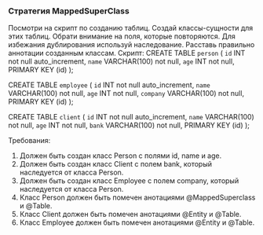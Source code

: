 
### Стратегия MappedSuperClass

Посмотри на скрипт по созданию таблиц. Создай классы-сущности для этих таблиц. Обрати внимание на поля, которые повторяются.
Для избежания дублирования используй наследование. Расставь правильно аннотации созданным классам.
Скрипт:
CREATE TABLE `person`
(
`id`    INT             not null    auto_increment,
`name`  VARCHAR(100)    not null,
`age`   INT             not null,
PRIMARY KEY (id)
);

CREATE TABLE `employee`
(
`id`        INT             not null    auto_increment,
`name`      VARCHAR(100)    not null,
`age`       INT             not null,
`company`   VARCHAR(100)    not null,
PRIMARY KEY (id)
);

CREATE TABLE `client`
(
`id`    INT             not null    auto_increment,
`name`  VARCHAR(100)    not null,
`age`   INT             not null,
`bank`  VARCHAR(100)    not null,
PRIMARY KEY (id)
);


Требования:
1.	Должен быть создан класс Person с полями id, name и age.
2.	Должен быть создан класс Client с полем bank, который наследуется от класса Person.
3.	Должен быть создан класс Employee с полем company, который наследуется от класса Person.
4.	Класс Person должен быть помечен анотациями @MappedSuperclass и @Table.
5.	Класс Client должен быть помечен анотациями @Entity и @Table.
6.	Класс Employee должен быть помечен анотациями @Entity и @Table.



